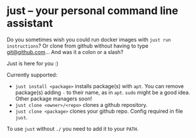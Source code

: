 # just – your personal command line assistant

Do you sometimes wish you could run docker images with `just run instructions`? Or clone from github without having to type git@github.com... And was it a colon or a slash?

Just is here for you :)

Currently supported:

* `just install <package>` installs package(s) with `apt`. You can remove package(s) adding `-` to their name, as in `apt`. `sudo` might be a good idea. Other package managers soon!
* `just clone <owner>/<repo>` clones a github repository.
* `just clone <package>` clones your github repo. Config required in file `just`.

To use `just` without `./` you need to add it to your `PATH`.

